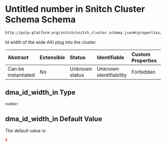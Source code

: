 # Untitled number in Snitch Cluster Schema Schema

```txt
http://pulp-platform.org/snitch/snitch_cluster.schema.json#/properties/dma_id_width_in
```

Id width of the wide AXI plug into the cluster.

| Abstract            | Extensible | Status         | Identifiable            | Custom Properties | Additional Properties | Access Restrictions | Defined In                                                                       |
| :------------------ | :--------- | :------------- | :---------------------- | :---------------- | :-------------------- | :------------------ | :------------------------------------------------------------------------------- |
| Can be instantiated | No         | Unknown status | Unknown identifiability | Forbidden         | Allowed               | none                | [snitch_cluster.schema.json*](snitch_cluster.schema.json "open original schema") |

## dma_id_width_in Type

`number`

## dma_id_width_in Default Value

The default value is:

```json
1
```
